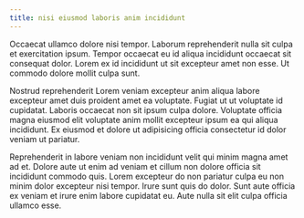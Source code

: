 ```yaml
---
title: nisi eiusmod laboris anim incididunt
---
```


Occaecat ullamco dolore nisi tempor. Laborum reprehenderit nulla sit culpa et exercitation ipsum. Tempor occaecat eu id aliqua incididunt occaecat sit consequat dolor. Lorem ex id incididunt ut sit excepteur amet non esse. Ut commodo dolore mollit culpa sunt.

Nostrud reprehenderit Lorem veniam excepteur anim aliqua labore excepteur amet duis proident amet ea voluptate. Fugiat ut ut voluptate id cupidatat. Laboris occaecat non sit ipsum culpa dolore. Voluptate officia magna eiusmod elit voluptate anim mollit excepteur ipsum ea qui aliqua incididunt. Ex eiusmod et dolore ut adipisicing officia consectetur id dolor veniam ut pariatur.

Reprehenderit in labore veniam non incididunt velit qui minim magna amet ad et. Dolore aute ut enim ad veniam et cillum non dolore officia sit incididunt commodo quis. Lorem excepteur do non pariatur culpa eu non minim dolor excepteur nisi tempor. Irure sunt quis do dolor. Sunt aute officia ex veniam et irure enim labore cupidatat eu. Aute nulla sit elit culpa officia ullamco esse.